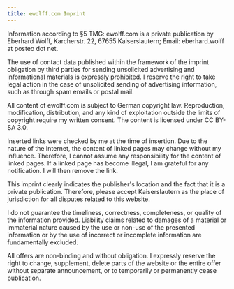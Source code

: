 ```yaml
---
title: ewolff.com Imprint
---
```


Information according to §5 TMG: ewolff.com is a private publication
by Eberhard Wolff, Karcherstr. 22, 67655 Kaiserslautern; Email:
eberhard.wolff at posteo dot net.

The use of contact data published within the framework of the imprint
obligation by third parties for sending unsolicited advertising and
informational materials is expressly prohibited. I reserve the right
to take legal action in the case of unsolicited sending of advertising
information, such as through spam emails or postal mail.

All content of ewolff.com is subject to German copyright
law. Reproduction, modification, distribution, and any kind of
exploitation outside the limits of copyright require my written
consent. The content is licensed under CC BY-SA 3.0.

Inserted links were checked by me at the time of insertion. Due to the
nature of the Internet, the content of linked pages may change without
my influence. Therefore, I cannot assume any responsibility for the
content of linked pages. If a linked page has become illegal, I am
grateful for any notification. I will then remove the link.

This imprint clearly indicates the publisher's location and the fact
that it is a private publication. Therefore, please accept
Kaiserslautern as the place of jurisdiction for all disputes related
to this website.

I do not guarantee the timeliness, correctness, completeness, or
quality of the information provided. Liability claims related to
damages of a material or immaterial nature caused by the use or
non-use of the presented information or by the use of incorrect or
incomplete information are fundamentally excluded.

All offers are non-binding and without obligation. I expressly reserve
the right to change, supplement, delete parts of the website or the
entire offer without separate announcement, or to temporarily or
permanently cease publication.
